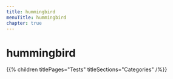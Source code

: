 ```yaml
---
title: hummingbird
menuTitle: hummingbird
chapter: true
---
```


# hummingbird

{{% children titlePages="Tests" titleSections="Categories" /%}}
